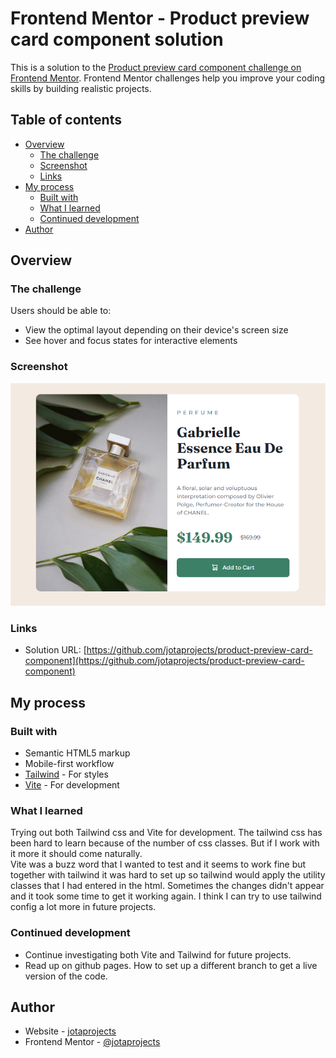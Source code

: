 # Frontend Mentor - Product preview card component solution

This is a solution to the [Product preview card component challenge on Frontend Mentor](https://www.frontendmentor.io/challenges/product-preview-card-component-GO7UmttRfa). Frontend Mentor challenges help you improve your coding skills by building realistic projects. 

## Table of contents

- [Overview](#overview)
  - [The challenge](#the-challenge)
  - [Screenshot](#screenshot)
  - [Links](#links)
- [My process](#my-process)
  - [Built with](#built-with)
  - [What I learned](#what-i-learned)
  - [Continued development](#continued-development)
- [Author](#author)

## Overview

### The challenge

Users should be able to:

- View the optimal layout depending on their device's screen size
- See hover and focus states for interactive elements

### Screenshot

![](./screenshot.png)

### Links

- Solution URL: [https://github.com/jotaprojects/product-preview-card-component](https://github.com/jotaprojects/product-preview-card-component)

## My process

### Built with

- Semantic HTML5 markup
- Mobile-first workflow
- [Tailwind](https://tailwindcss.com/) - For styles
- [Vite](https://vitejs.dev/) - For development

### What I learned

Trying out both Tailwind css and Vite for development. The tailwind css has been hard to learn because of the number of css classes. But if I work with it more it should come naturally.  
Vite was a buzz word that I wanted to test and it seems to work fine but together with tailwind it was hard to set up so tailwind would apply the utility classes that I had entered in the html. Sometimes the changes didn't appear and it took some time to get it working again. 
I think I can try to use tailwind config a lot more in future projects. 

### Continued development

- Continue investigating both Vite and Tailwind for future projects.
- Read up on github pages. How to set up a different branch to get a live version of the code. 

## Author

- Website - [jotaprojects](https://jotaprojects.se)
- Frontend Mentor - [@jotaprojects](https://www.frontendmentor.io/profile/jotaprojects)

